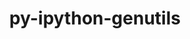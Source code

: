 ---
title: "py-ipython-genutils"
layout: cache
categories: [package, develop-2024-03-24]
meta: {"versions": ["0.2.0"], "compilers": ["gcc@=11.1.0", "gcc@=11.4.0", "gcc@=9.4.0", "oneapi@=2024.0.0"], "oss": ["ubuntu20.04", "ubuntu22.04"], "platforms": ["linux"], "targets": ["neoverse_v1", "neoverse_v2", "ppc64le", "x86_64_v3"], "stacks": ["data-vis-sdk", "e4s", "e4s-neoverse-v2", "e4s-neoverse_v1", "e4s-oneapi", "e4s-power", "root"], "num_specs": 12, "num_specs_by_stack": {"root": 12, "e4s-power": 2, "data-vis-sdk": 1, "e4s-neoverse_v1": 2, "e4s-neoverse-v2": 2, "e4s": 3, "e4s-oneapi": 2}}
spec_details: [{"hash": "tmk5gtjismbcaigidxsv277owkcb3iqx", "compiler": "gcc@=9.4.0", "versions": ["0.2.0"], "os": "ubuntu20.04", "platform": "linux", "target": "ppc64le", "variants": ["build_system=python_pip"], "stacks": ["root", "e4s-power"], "size": "-", "tarball": "https://binaries.spack.io/releases/develop-2024-03-24/build_cache/linux-ubuntu20.04-ppc64le/gcc-9.4.0/py-ipython-genutils-0.2.0/linux-ubuntu20.04-ppc64le-gcc-9.4.0-py-ipython-genutils-0.2.0-tmk5gtjismbcaigidxsv277owkcb3iqx.spack"}, {"hash": "kop4qacnoam3ha52l6prfnhh5rs7s7zo", "compiler": "gcc@=9.4.0", "versions": ["0.2.0"], "os": "ubuntu20.04", "platform": "linux", "target": "ppc64le", "variants": ["build_system=python_pip"], "stacks": ["root", "e4s-power"], "size": "-", "tarball": "https://binaries.spack.io/releases/develop-2024-03-24/build_cache/linux-ubuntu20.04-ppc64le/gcc-9.4.0/py-ipython-genutils-0.2.0/linux-ubuntu20.04-ppc64le-gcc-9.4.0-py-ipython-genutils-0.2.0-kop4qacnoam3ha52l6prfnhh5rs7s7zo.spack"}, {"hash": "5yewswdwi67teu7nsi7xjodcqsslkuqx", "compiler": "gcc@=11.1.0", "versions": ["0.2.0"], "os": "ubuntu20.04", "platform": "linux", "target": "x86_64_v3", "variants": ["build_system=python_pip"], "stacks": ["root", "data-vis-sdk"], "size": "-", "tarball": "https://binaries.spack.io/releases/develop-2024-03-24/build_cache/linux-ubuntu20.04-x86_64_v3/gcc-11.1.0/py-ipython-genutils-0.2.0/linux-ubuntu20.04-x86_64_v3-gcc-11.1.0-py-ipython-genutils-0.2.0-5yewswdwi67teu7nsi7xjodcqsslkuqx.spack"}, {"hash": "ekeqoka7dfnsxbqr3dmrjztlsv3pbqns", "compiler": "gcc@=11.4.0", "versions": ["0.2.0"], "os": "ubuntu22.04", "platform": "linux", "target": "neoverse_v1", "variants": ["build_system=python_pip"], "stacks": ["root", "e4s-neoverse_v1"], "size": "-", "tarball": "https://binaries.spack.io/releases/develop-2024-03-24/build_cache/linux-ubuntu22.04-neoverse_v1/gcc-11.4.0/py-ipython-genutils-0.2.0/linux-ubuntu22.04-neoverse_v1-gcc-11.4.0-py-ipython-genutils-0.2.0-ekeqoka7dfnsxbqr3dmrjztlsv3pbqns.spack"}, {"hash": "px6zmzsgcssih4x6p52c52j5wneub2yu", "compiler": "gcc@=11.4.0", "versions": ["0.2.0"], "os": "ubuntu22.04", "platform": "linux", "target": "neoverse_v1", "variants": ["build_system=python_pip"], "stacks": ["root", "e4s-neoverse_v1"], "size": "-", "tarball": "https://binaries.spack.io/releases/develop-2024-03-24/build_cache/linux-ubuntu22.04-neoverse_v1/gcc-11.4.0/py-ipython-genutils-0.2.0/linux-ubuntu22.04-neoverse_v1-gcc-11.4.0-py-ipython-genutils-0.2.0-px6zmzsgcssih4x6p52c52j5wneub2yu.spack"}, {"hash": "4ujmlotf34gkf732y6e3xk3urprtqury", "compiler": "gcc@=11.4.0", "versions": ["0.2.0"], "os": "ubuntu22.04", "platform": "linux", "target": "neoverse_v2", "variants": ["build_system=python_pip"], "stacks": ["root", "e4s-neoverse-v2"], "size": "-", "tarball": "https://binaries.spack.io/releases/develop-2024-03-24/build_cache/linux-ubuntu22.04-neoverse_v2/gcc-11.4.0/py-ipython-genutils-0.2.0/linux-ubuntu22.04-neoverse_v2-gcc-11.4.0-py-ipython-genutils-0.2.0-4ujmlotf34gkf732y6e3xk3urprtqury.spack"}, {"hash": "z3i4f32niouyq5webk4jqawwc64ymt7v", "compiler": "gcc@=11.4.0", "versions": ["0.2.0"], "os": "ubuntu22.04", "platform": "linux", "target": "neoverse_v2", "variants": ["build_system=python_pip"], "stacks": ["root", "e4s-neoverse-v2"], "size": "-", "tarball": "https://binaries.spack.io/releases/develop-2024-03-24/build_cache/linux-ubuntu22.04-neoverse_v2/gcc-11.4.0/py-ipython-genutils-0.2.0/linux-ubuntu22.04-neoverse_v2-gcc-11.4.0-py-ipython-genutils-0.2.0-z3i4f32niouyq5webk4jqawwc64ymt7v.spack"}, {"hash": "mxtm2wjp6akkh3ngzfohyqbbcno77ms3", "compiler": "gcc@=11.4.0", "versions": ["0.2.0"], "os": "ubuntu22.04", "platform": "linux", "target": "x86_64_v3", "variants": ["build_system=python_pip"], "stacks": ["root", "e4s"], "size": "-", "tarball": "https://binaries.spack.io/releases/develop-2024-03-24/build_cache/linux-ubuntu22.04-x86_64_v3/gcc-11.4.0/py-ipython-genutils-0.2.0/linux-ubuntu22.04-x86_64_v3-gcc-11.4.0-py-ipython-genutils-0.2.0-mxtm2wjp6akkh3ngzfohyqbbcno77ms3.spack"}, {"hash": "sfnyw4mji3kxlvcglp7gnsmok25qi5d3", "compiler": "gcc@=11.4.0", "versions": ["0.2.0"], "os": "ubuntu22.04", "platform": "linux", "target": "x86_64_v3", "variants": ["build_system=python_pip"], "stacks": ["root", "e4s"], "size": "-", "tarball": "https://binaries.spack.io/releases/develop-2024-03-24/build_cache/linux-ubuntu22.04-x86_64_v3/gcc-11.4.0/py-ipython-genutils-0.2.0/linux-ubuntu22.04-x86_64_v3-gcc-11.4.0-py-ipython-genutils-0.2.0-sfnyw4mji3kxlvcglp7gnsmok25qi5d3.spack"}, {"hash": "proo4facny23xneniooac7gershozm6r", "compiler": "gcc@=11.4.0", "versions": ["0.2.0"], "os": "ubuntu22.04", "platform": "linux", "target": "x86_64_v3", "variants": ["build_system=python_pip"], "stacks": ["root", "e4s"], "size": "-", "tarball": "https://binaries.spack.io/releases/develop-2024-03-24/build_cache/linux-ubuntu22.04-x86_64_v3/gcc-11.4.0/py-ipython-genutils-0.2.0/linux-ubuntu22.04-x86_64_v3-gcc-11.4.0-py-ipython-genutils-0.2.0-proo4facny23xneniooac7gershozm6r.spack"}, {"hash": "lytjcodgtdknctf7dkjm3of6mk6aogzg", "compiler": "oneapi@=2024.0.0", "versions": ["0.2.0"], "os": "ubuntu22.04", "platform": "linux", "target": "x86_64_v3", "variants": ["build_system=python_pip"], "stacks": ["e4s-oneapi", "root"], "size": "-", "tarball": "https://binaries.spack.io/releases/develop-2024-03-24/build_cache/linux-ubuntu22.04-x86_64_v3/oneapi-2024.0.0/py-ipython-genutils-0.2.0/linux-ubuntu22.04-x86_64_v3-oneapi-2024.0.0-py-ipython-genutils-0.2.0-lytjcodgtdknctf7dkjm3of6mk6aogzg.spack"}, {"hash": "3l5nv3lgolummoee2wzu6usmm6uhpn2h", "compiler": "oneapi@=2024.0.0", "versions": ["0.2.0"], "os": "ubuntu22.04", "platform": "linux", "target": "x86_64_v3", "variants": ["build_system=python_pip"], "stacks": ["e4s-oneapi", "root"], "size": "-", "tarball": "https://binaries.spack.io/releases/develop-2024-03-24/build_cache/linux-ubuntu22.04-x86_64_v3/oneapi-2024.0.0/py-ipython-genutils-0.2.0/linux-ubuntu22.04-x86_64_v3-oneapi-2024.0.0-py-ipython-genutils-0.2.0-3l5nv3lgolummoee2wzu6usmm6uhpn2h.spack"}]
---